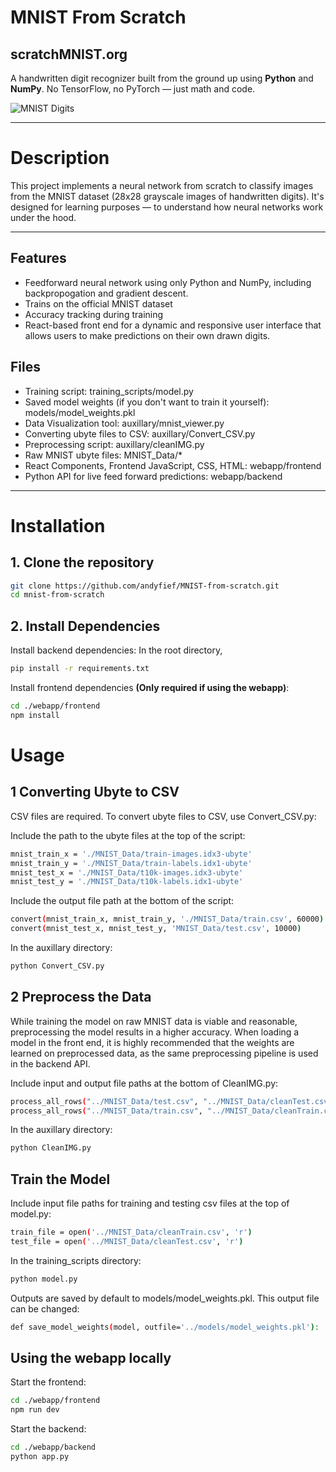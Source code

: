 # MNIST From Scratch

## scratchMNIST.org

A handwritten digit recognizer built from the ground up using **Python** and **NumPy**. No TensorFlow, no PyTorch — just math and code.

![MNIST Digits](https://upload.wikimedia.org/wikipedia/commons/2/27/MnistExamples.png)

---

# Description

This project implements a neural network from scratch to classify images from the MNIST dataset (28x28 grayscale images of handwritten digits). It's designed for learning purposes — to understand how neural networks work under the hood.

---

## Features

-  Feedforward neural network using only Python and NumPy, including backpropogation and gradient descent.
-  Trains on the official MNIST dataset
-  Accuracy tracking during training
-  React-based front end for a dynamic and responsive user interface that allows users to make predictions on their own drawn digits.

## Files

-  Training script: training_scripts/model.py
-  Saved model weights (if you don't want to train it yourself): models/model_weights.pkl
-  Data Visualization tool: auxillary/mnist_viewer.py
-  Converting ubyte files to CSV: auxillary/Convert_CSV.py
-  Preprocessing script: auxillary/cleanIMG.py
-  Raw MNIST ubyte files: MNIST_Data/*
-  React Components, Frontend JavaScript, CSS, HTML: webapp/frontend
-  Python API for live feed forward predictions: webapp/backend

---

# Installation

## 1. Clone the repository
```bash
git clone https://github.com/andyfief/MNIST-from-scratch.git
cd mnist-from-scratch
```
## 2. Install Dependencies
Install backend dependencies:
In the root directory,
```bash
pip install -r requirements.txt
```
Install frontend dependencies **(Only required if using the webapp)**:
```bash
cd ./webapp/frontend
npm install
```

# Usage
## 1 Converting Ubyte to CSV
CSV files are required. To convert ubyte files to CSV, use Convert_CSV.py:

Include the path to the ubyte files at the top of the script:
```bash
mnist_train_x = './MNIST_Data/train-images.idx3-ubyte'
mnist_train_y = './MNIST_Data/train-labels.idx1-ubyte'
mnist_test_x = './MNIST_Data/t10k-images.idx3-ubyte'
mnist_test_y = './MNIST_Data/t10k-labels.idx1-ubyte'
```
Include the output file path at the bottom of the script:
```bash
convert(mnist_train_x, mnist_train_y, './MNIST_Data/train.csv', 60000)
convert(mnist_test_x, mnist_test_y, 'MNIST_Data/test.csv', 10000)
```
In the auxillary directory:
```bash
python Convert_CSV.py
```

## 2 Preprocess the Data
While training the model on raw MNIST data is viable and reasonable, preprocessing the model results in a higher accuracy. 
When loading a model in the front end, it is highly recommended that the weights are learned on preprocessed data, as the same
preprocessing pipeline is used in the backend API.

Include input and output file paths at the bottom of CleanIMG.py:
```bash
process_all_rows("../MNIST_Data/test.csv", "../MNIST_Data/cleanTest.csv")
process_all_rows("../MNIST_Data/train.csv", "../MNIST_Data/cleanTrain.csv")
```
In the auxillary directory:
```bash
python CleanIMG.py
```

## Train the Model
Include input file paths for training and testing csv files at the top of model.py:
```bash
train_file = open('../MNIST_Data/cleanTrain.csv', 'r')
test_file = open('../MNIST_Data/cleanTest.csv', 'r')
```
In the training_scripts directory:
```bash
python model.py
```
Outputs are saved by default to models/model_weights.pkl. This output file can be changed:
```bash
def save_model_weights(model, outfile='../models/model_weights.pkl'):
```

## Using the webapp locally
Start the frontend:
```bash
cd ./webapp/frontend
npm run dev
```
Start the backend:
```bash
cd ./webapp/backend
python app.py
```
